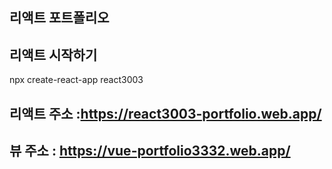 ## 리액트 포트폴리오


## 리액트 시작하기
npx create-react-app react3003




## 리액트 주소 :https://react3003-portfolio.web.app/
## 뷰 주소 : https://vue-portfolio3332.web.app/